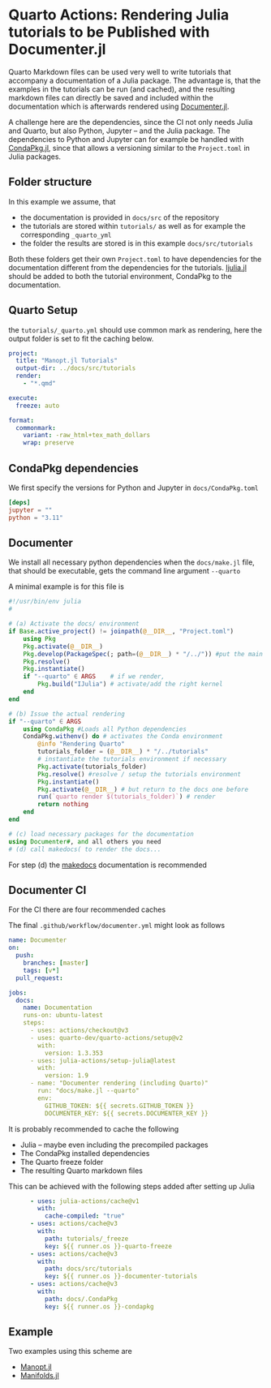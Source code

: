 # Quarto Actions: Rendering Julia tutorials to be Published with Documenter.jl

Quarto Markdown files can be used very well to write tutorials that accompany a documentation
of a Julia package.
The advantage is, that the examples in the tutorials can be run (and cached), and the resulting
markdown files can directly be saved and included within the documentation which is
afterwards rendered using [Documenter.jl](https://documenter.juliadocs.org/stable/).

A challenge here are the dependencies, since the CI not only needs Julia and Quarto, but also
Python, Jupyter – and the Julia package. The dependencies to Python and Jupyter can for example
be handled with [CondaPkg.jl](https://github.com/cjdoris/CondaPkg.jl), since that allows a
versioning similar to the `Project.toml` in Julia packages.

## Folder structure

In this example we assume, that

* the documentation is provided in `docs/src` of the repository
* the tutorials are stored within `tutorials/` as well as for example the corresponding `_quarto_yml`
* the folder the results are stored is in this example `docs/src/tutorials`

Both these folders get their own `Project.toml` to have dependencies for the documentation
different from the dependencies for the tutorials. [Ijulia.jl](https://github.com/JuliaLang/IJulia.jl) should be added to both
the tutorial environment, CondaPkg to the documentation.

## Quarto Setup

the `tutorials/_quarto.yml` should use common mark as rendering, here the output
folder is set to fit the caching below.

```yml
project:
  title: "Manopt.jl Tutorials"
  output-dir: ../docs/src/tutorials
  render:
    - "*.qmd"

execute:
  freeze: auto

format:
  commonmark:
    variant: -raw_html+tex_math_dollars
    wrap: preserve
```

## CondaPkg dependencies

We first specify the versions for Python and Jupyter in `docs/CondaPkg.toml`

```toml
[deps]
jupyter = ""
python = "3.11"
```

## Documenter

We install all necessary python dependencies when the `docs/make.jl` file, that should be
executable, gets the command line argument `--quarto`

A minimal example is for this file is

```julia
#!/usr/bin/env julia
#

# (a) Activate the docs/ environment
if Base.active_project() != joinpath(@__DIR__, "Project.toml")
    using Pkg
    Pkg.activate(@__DIR__)
    Pkg.develop(PackageSpec(; path=(@__DIR__) * "/../")) #put the main package in / into development mode
    Pkg.resolve()
    Pkg.instantiate()
    if "--quarto" ∈ ARGS    # if we render,
        Pkg.build("IJulia") # activate/add the right kernel
    end
end

# (b) Issue the actual rendering
if "--quarto" ∈ ARGS
    using CondaPkg #Loads all Python dependencies
    CondaPkg.withenv() do # activates the Conda environment
        @info "Rendering Quarto"
        tutorials_folder = (@__DIR__) * "/../tutorials"
        # instantiate the tutorials environment if necessary
        Pkg.activate(tutorials_folder)
        Pkg.resolve() #resolve / setup the tutorials environment
        Pkg.instantiate()
        Pkg.activate(@__DIR__) # but return to the docs one before
        run(`quarto render $(tutorials_folder)`) # render
        return nothing
    end
end

# (c) load necessary packages for the documentation
using Documenter#, and all others you need
# (d) call makedocs( to render the docs...
```

For step (d) the [makedocs](https://documenter.juliadocs.org/stable/man/guide/#Building-an-Empty-Document) documentation is recommended

## Documenter CI

For the CI there are four recommended caches

The final `.github/workflow/documenter.yml` might look as follows

```yml
name: Documenter
on:
  push:
    branches: [master]
    tags: [v*]
  pull_request:

jobs:
  docs:
    name: Documentation
    runs-on: ubuntu-latest
    steps:
      - uses: actions/checkout@v3
      - uses: quarto-dev/quarto-actions/setup@v2
        with:
          version: 1.3.353
      - uses: julia-actions/setup-julia@latest
        with:
          version: 1.9
      - name: "Documenter rendering (including Quarto)"
        run: "docs/make.jl --quarto"
        env:
          GITHUB_TOKEN: ${{ secrets.GITHUB_TOKEN }}
          DOCUMENTER_KEY: ${{ secrets.DOCUMENTER_KEY }}
```

It is probably recommended to cache the following

* Julia – maybe even including the precompiled packages
* The CondaPkg installed dependencies
* The Quarto freeze folder
* The resulting Quarto markdown files

This can be achieved with the following steps added after setting up Julia

```yml
      - uses: julia-actions/cache@v1
        with:
          cache-compiled: "true"
      - uses: actions/cache@v3
        with:
          path: tutorials/_freeze
          key: ${{ runner.os }}-quarto-freeze
      - uses: actions/cache@v3
        with:
          path: docs/src/tutorials
          key: ${{ runner.os }}-documenter-tutorials
      - uses: actions/cache@v3
        with:
          path: docs/.CondaPkg
          key: ${{ runner.os }}-condapkg
```

## Example

Two examples using this scheme are

* [Manopt.jl](https://github.com/JuliaManifolds/Manopt.jl)
* [Manifolds.jl](https://github.com/JuliaManifolds/Manifolds.jl)
